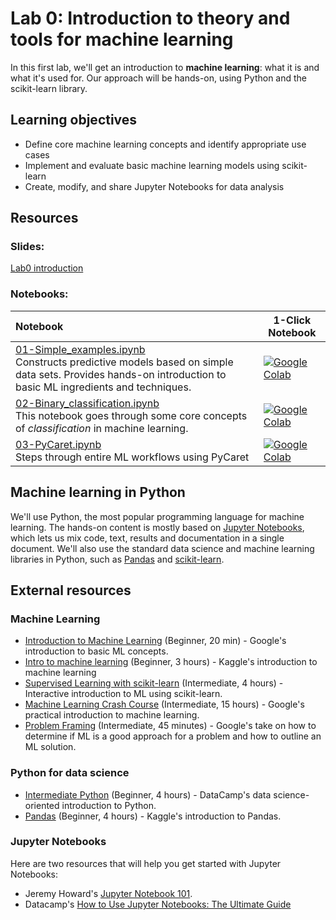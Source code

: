 # Lab 0: Introduction to theory and tools for machine learning

In this first lab, we'll get an introduction to **machine learning**: what it is and what it's used for. Our approach will be hands-on, using Python and the scikit-learn library.

## Learning objectives

- Define core machine learning concepts and identify appropriate use cases
- Implement and evaluate basic machine learning models using scikit-learn
- Create, modify, and share Jupyter Notebooks for data analysis

## Resources

### Slides: 
[Lab0 introduction](https://docs.google.com/presentation/d/e/2PACX-1vR2JFF2ncOpbWZKyx_98rNM8SLS42ZT2SqAHdkt38aKxWecJbdJHm1JjL4QIvw-92tU6VE2m4bmLDa-/pub?start=false&loop=false&delayms=3000)

### Notebooks:

| Notebook | 1-Click Notebook |
|:----------|-----------------|
| [01-Simple_examples.ipynb](https://nbviewer.org/github/MMIV-ML/ELMED219-2025/blob/main/Lab0-ML/notebooks/01-Simple_examples.ipynb) <br> Constructs predictive models based on simple data sets. Provides hands-on introduction to basic ML ingredients and techniques. | [![Google Colab](https://colab.research.google.com/assets/colab-badge.svg)](https://colab.research.google.com/github/MMIV-ML/ELMED219-2025/blob/main/Lab0-ML/notebooks/01-Simple_examples.ipynb) |
| [02-Binary_classification.ipynb](https://nbviewer.org/github/MMIV-ML/ELMED219-2025/blob/main/Lab0-ML/notebooks/02-Binary_classification.ipynb) <br> This notebook goes through some core concepts of _classification_ in machine learning. | [![Google Colab](https://colab.research.google.com/assets/colab-badge.svg)](https://colab.research.google.com/github/MMIV-ML/ELMED219-2025/blob/main/Lab0-ML/notebooks/02-Binary_classification.ipynb)  
| [03-PyCaret.ipynb](https://nbviewer.org/github/MMIV-ML/ELMED219-2025/blob/main/Lab0-ML/notebooks/03-PyCaret.ipynb) <br> Steps through entire ML workflows using PyCaret | [![Google Colab](https://colab.research.google.com/assets/colab-badge.svg)](https://colab.research.google.com/github/MMIV-ML/ELMED219-2025/blob/main/Lab0-ML/notebooks/03-PyCaret.ipynb)  


## Machine learning in Python
We'll use Python, the most popular programming language for machine learning. The hands-on content is mostly based on [Jupyter Notebooks](https://jupyter.org/), which lets us mix code, text, results and documentation in a single document. We'll also use the standard data science and machine learning libraries in Python, such as [Pandas](https://pandas.pydata.org/) and [scikit-learn](https://scikit-learn.org/stable/).


## External resources

### Machine Learning
* [Introduction to Machine Learning](https://developers.google.com/machine-learning/intro-to-ml) (Beginner, 20 min) - Google's introduction to basic ML concepts.
* [Intro to machine learning](https://www.kaggle.com/learn/intro-to-machine-learning) (Beginner, 3 hours) - Kaggle's introduction to machine learning 
* [Supervised Learning with scikit-learn](https://app.datacamp.com/learn/courses/supervised-learning-with-scikit-learn) (Intermediate, 4 hours) - Interactive introduction to ML using scikit-learn.
* [Machine Learning Crash Course](https://developers.google.com/machine-learning/crash-course) (Intermediate, 15 hours) - Google's practical introduction to machine learning.
* [Problem Framing](https://developers.google.com/machine-learning/problem-framing) (Intermediate, 45 minutes) - Google's take on how to determine if ML is a good approach for a problem and how to outline an ML solution.

### Python for data science
* [Intermediate Python](https://app.datacamp.com/learn/courses/intermediate-python-for-data-science) (Beginner, 4 hours) - DataCamp's data science-oriented introduction to Python.
* [Pandas](https://www.kaggle.com/learn/pandas) (Beginner, 4 hours) - Kaggle's introduction to Pandas.

### Jupyter Notebooks
Here are two resources that will help you get started with Jupyter Notebooks:
* Jeremy Howard's [Jupyter Notebook 101](https://www.kaggle.com/code/jhoward/jupyter-notebook-101).
* Datacamp's [How to Use Jupyter Notebooks: The Ultimate Guide](https://www.datacamp.com/tutorial/tutorial-jupyter-notebook)
